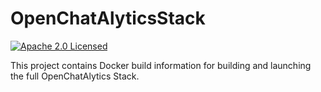 # OpenChatAlyticsStack

[![Apache 2.0 Licensed](https://img.shields.io/badge/license-Apache%202.0-blue.svg)](https://github.com/OpenChatAlytics/OpenChatAlyticsStack/blob/master/LICENSE.txt)

This project contains Docker build information for building and launching the full OpenChatAlytics Stack.